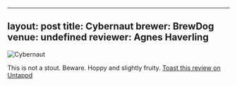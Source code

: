 
---
layout: post
title:  Cybernaut
brewer: BrewDog
venue: undefined
reviewer: Agnes Haverling
---

![Cybernaut](null)

This is not a stout. Beware. Hoppy and slightly fruity.
[Toast this review on Untappd](https://untappd.com/user/StoutEmpire/checkin/676813635)
